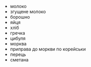 - молоко
- згущене молоко
- борошно
- яйця
- хліб
- гречка
- цибуля
- морква
- приправа до моркви по корейськи
- перець
- сметана